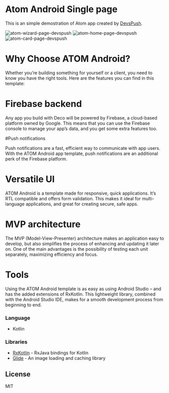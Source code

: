# Atom Android Single page
This is an simple demostration of Atom app created by [DevsPush].

 ![atom-wizard-page-devspush](https://decouikit.com/freebies/android-atom/atom-wizard-layout1-devspush.jpg)  ![atom-home-page-devspush](https://decouikit.com/freebies/android-atom/atom-home-layout1-devspush.jpg)  ![atom-card-page-devspush](https://decouikit.com/freebies/android-atom/atom-card-layout1-devspush.jpg)

# Why Choose ATOM Android?
Whether you’re building something for yourself or a client, you need to know you have the right tools. Here are the features you can find in this template:

# Firebase backend

Any app you build with Deco will be powered by Firebase, a cloud-based platform owned by Google. This means that you can use the Firebase console to manage your app’s data, and you get some extra features too.

#Push notifications

Push notifications are a fast, efficient way to communicate with app users. With the ATOM Android app template, push notifications are an additional perk of the Firebase platform.

# Versatile UI

ATOM Android is a template made for responsive, quick applications. It’s RTL compatible and offers form validation. This makes it ideal for multi-language applications, and great for creating secure, safe apps.

# MVP architecture

The MVP (Model-View-Presenter) architecture makes an application easy to develop, but also simplifies the process of enhancing and updating it later on. One of the main advantages is the possibility of testing each unit separately, maximizing efficiency and focus.

# Tools

Using the ATOM Android template is as easy as using Android Studio – and has the added extensions of RxKotlin. This lightweight library, combined with the Android Studio IDE, makes for a smooth development process from beginning to end.

### Language
* Kotlin


### Libraries
* [RxKotlin] - RxJava bindings for Kotlin
* [Glide] - An image loading and caching library 


License
----

MIT

   [RxKotlin]: <https://github.com/ReactiveX/RxKotlin>
   [Glide]: <https://github.com/bumptech/glide>

 [DevsPush]: <https://devspush.com/>
